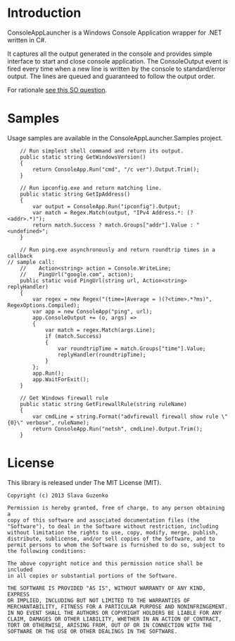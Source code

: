# Introduction

ConsoleAppLauncher is a Windows Console Application wrapper for .NET written in C#.

It captures all the output generated in the console and provides simple 
interface to start and close console application. The ConsoleOutput 
event is fired every time when a new line is written by the console to 
standard/error output. The lines are queued and guaranteed to follow the 
output order. 

For rationale [see this SO question](http://stackoverflow.com/questions/186822/capturing-console-output-from-a-net-application-c).

# Samples

Usage samples are available in the ConsoleAppLauncher.Samples project. 

        // Run simplest shell command and return its output.
        public static string GetWindowsVersion()
        {
            return ConsoleApp.Run("cmd", "/c ver").Output.Trim();
        }

        // Run ipconfig.exe and return matching line.
        public static string GetIpAddress()
        {
            var output = ConsoleApp.Run("ipconfig").Output;
            var match = Regex.Match(output, "IPv4 Address.*: (?<addr>.*)");
            return match.Success ? match.Groups["addr"].Value : "<undefined>";
        }

        // Run ping.exe asynchronously and return roundtrip times in a callback
	// sample call:
        //    Action<string> action = Console.WriteLine;
        //    PingUrl("google.com", action);         
        public static void PingUrl(string url, Action<string> replyHandler)
        {
            var regex = new Regex("(time=|Average = )(?<time>.*?ms)", RegexOptions.Compiled);
            var app = new ConsoleApp("ping", url);
            app.ConsoleOutput += (o, args) =>
            {
                var match = regex.Match(args.Line);
                if (match.Success)
                {
                    var roundtripTime = match.Groups["time"].Value;
                    replyHandler(roundtripTime);
                }
            };
            app.Run();
            app.WaitForExit();
        }

        // Get Windows firewall rule
        public static string GetFirewallRule(string ruleName)
        {
            var cmdLine = string.Format("advfirewall firewall show rule \"{0}\" verbose", ruleName);
            return ConsoleApp.Run("netsh", cmdLine).Output.Trim();
        }


# License

This library is released under The MIT License (MIT).

	Copyright (c) 2013 Slava Guzenko 

	Permission is hereby granted, free of charge, to any person obtaining a 
	copy of this software and associated documentation files (the 
	"Software"), to deal in the Software without restriction, including 
	without limitation the rights to use, copy, modify, merge, publish, 
	distribute, sublicense, and/or sell copies of the Software, and to 
	permit persons to whom the Software is furnished to do so, subject to 
	the following conditions: 

	The above copyright notice and this permission notice shall be included 
	in all copies or substantial portions of the Software. 

	THE SOFTWARE IS PROVIDED "AS IS", WITHOUT WARRANTY OF ANY KIND, EXPRESS 
	OR IMPLIED, INCLUDING BUT NOT LIMITED TO THE WARRANTIES OF 
	MERCHANTABILITY, FITNESS FOR A PARTICULAR PURPOSE AND NONINFRINGEMENT. 
	IN NO EVENT SHALL THE AUTHORS OR COPYRIGHT HOLDERS BE LIABLE FOR ANY 
	CLAIM, DAMAGES OR OTHER LIABILITY, WHETHER IN AN ACTION OF CONTRACT, 
	TORT OR OTHERWISE, ARISING FROM, OUT OF OR IN CONNECTION WITH THE 
	SOFTWARE OR THE USE OR OTHER DEALINGS IN THE SOFTWARE. 
